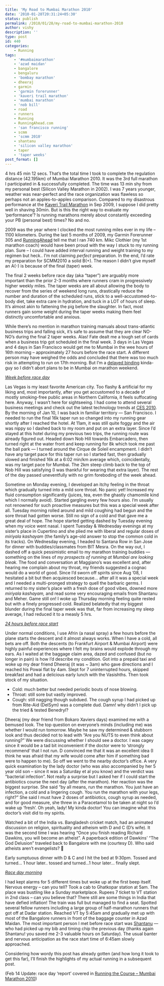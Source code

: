 ```yaml
---
title: 'My Road to Mumbai Marathon 2010'
date: '2010-01-28T20:31:24+05:30'
status: publish
permalink: /2010/01/28/my-road-to-mumbai-marathon-2010
author: vishy
description: ''
type: post
id: 440
categories: 
    - Running
tags:
    - '#mumbaimarathon'
    - 'azad maidan'
    - bangalore
    - bengaluru
    - 'bombay marathon'
    - dheeraj
    - garmin
    - 'garmin forerunner'
    - 'kaveri trail marathon'
    - 'mumbai marathon'
    - 'nob bill'
    - road
    - runners
    - Running
    - RunningAhead.com
    - 'san francisco running'
    - scmm
    - 'scmm 2010'
    - shantanu
    - 'silicon valley marathon'
    - taper
    - 'taper weeks'
post_format: []
---
```

4 hrs 45 min 12 secs. That’s the total time I took to complete the regulation distance (42.195km) of Mumbai Marathon 2010. It was the 3rd full marathon I participated in &amp; successfully completed. The time was 13 min shy from my personal best (Silicon Valley Marathon in 2002). I was 7 years younger, weather was near-perfect and the race organization was flawless so perhaps not an apples-to-apples comparison. Compared to my disastrous performance at the [Kaveri Trail Marathon](http://www.kaveritrailmarathon.com/) in Sep 2009, I suppose I did pretty well in shaving 30min. But is this the right way to evaluate my ‘performance’? Is running marathons merely about constantly exceeding your PB (personal best) times? No and no.

2009 was the year where I clocked the most running miles ever in my life – 1100 kilometers. During the last 5 months of 2009, my Garmin Forerunner 305 and [RunningAhead](http://runningahead.com) tell me that I ran 740 km. Mikc Clothier (my 1st marathon coach) would have been proud with the way I stuck to my running plan. Sure – I could have added interval running and weight training to my regimen but heck.. I’m not claiming *perfect* preparation. In the end, I’d rate my preparation for SCMM2010 a solid B(+). The reason I didn’t give myself an A(-) is because of the final (taper) week.

The final 2 weeks before race day (aka “taper”) are arguably more important than the prior 2-3 months where runners cram in progressively higher weekly miles. The taper weeks are all about allowing the body to recover from the series of weekend long runs, drastically reduce the number and duration of the scheduled runs, stick to a well-accustomed-to-body diet, take extra care in hydration, and tuck in a LOT of hours of sleep. It’s almost akin to fattening the pig before the slaughter. In fact, most runners gain some weight during the taper weeks making them feel distinctly uncomfortable and anxious.

While there’s no mention in marathon training manuals about trans-atlantic business trips and falling sick, it’s safe to assume that they are clear NO-NO’s during the final 2 taper weeks. Alas! Fate dealt me a tough set of cards when a business trip got scheduled in the final week. 3 days in Las Vegas and 4 days in San Francisco would get me to Mumbai in the wee hours of 16th morning – approximately 27 hours before the race start. A different person may have weighed the odds and concluded that there was too much risk in attempting to run on 17th morning. But I’m a [delayed binding](http://en.wikipedia.org/wiki/Delayed_binding) kinda-guy so I didn’t abort plans to be in Mumbai on marathon weekend.

<span style="text-decoration:underline;">*Week before race day*</span>

Las Vegas is my least favorite American city. Too flashy &amp; artificial for my liking and, most importantly, after you get accustomed to a decade of mostly smoking-free public areas in Northern California, it feels suffocating here. Anyway, I wasn’t here for sightseeing. I had come to attend several business meetings and check out the latest technology trends at [CES 2010](http://www.cesweb.org/). By the morning of Jan 10, I was back in familiar territory — San Francisco. I needed to run the final 16k taper run so changed into my running gear shortly after I reached the hotel. At 11am, it was still quite foggy and the air was nippy so I dashed back to my room and put on an extra layer. Since I’d stayed at this hotel during my previous two trips, the running route was already figured out. Headed down Nob Hill towards Embarcadero, then turned right at the water front and keep running for 8k which took me past the ball park — I turned around the Cirque de Soleil encampment. I didn’t have any target pace for this taper run so I started fast, then gradually slowed and finished 16k at a 6:02 min/km average which, coincidentally, was my target pace for Mumbai. The 2km steep climb back to the top of Nob Hill was satisfying (I was thankful for wearing that extra layer). The rest of the day passed uneventfully with no grim foreboding of the week ahead.

Sometime on Monday evening, I developed an itchy feeling in the throat which gradually turned into a mild sore throat. No panic yet! Increased my fluid consumption significantly (juices, tea, even the ghastly chamomile kind which I normally avoid). Started gargling every few hours also. I’m usually not renowned for such proactive measures but this was a special week after all. Tuesday morning rolled around and mild coughing had begun and the sore throat had gotten worse. Still no sign of a cold and that gave me a great deal of hope. The hope started getting dashed by Tuesday evening when my voice went nasal. I spent Tuesday &amp; Wednesday evenings at my sister’s place in Cupertino and she plied me with liberal and regular doses of *miriyala kashayam* (the family’s age-old answer to stop the common cold in its tracks). On Wednesday evening, I headed to Santana Row in San Jose for dinner with buddies/classmates from BIT Mesra. On the way out, I dashed off a quick pessimistic email to my marathon training buddies — something on the lines of *my prospects of running at Mumbai are looking bleak.* The food and conversation at Maggiano’s was excellent and, after hearing me complain about my throat, my friends suggested a cognac would do a world of good. Since I’d sworn off spirits since Aug ’08, I hesitated a bit but then acquiesced because… after all it was a special week and I needed a multi-pronged strategy to quell the barbaric germs. I returned to my sister’s place with a fresh dose of good vibes, downed more *miriyala kashayam,* and read some very encouraging emails from Shantanu and Meher. Game still on! I woke up Thursday morning feeling quite rested but with a finely progressed cold. Realized belatedly that my biggest blunder during the final taper week was that, far from increasing my sleep average, I had reduced it to a measly 5 hrs.

*<span style="text-decoration:underline;">24 hours before race start</span>*

Under normal conditions, I use Afrin (a nasal spray) a few hours before the plane starts the descent and it almost always works. When I have a cold, all bets are off. Both the descents (to Frankfurt Airport &amp; Mumbai Airport) were highly painful experiences where I felt my brains would explode through my ears. As I waited at the baggage claim area, dazed and confused (but no longer in pain) is how I’d describe my condition. Got into a prepaid taxi and woke up my dear friend Dheeraj (it was ~ 3am) who gave directions and I reached his Powai flat by 4am. Slept for 7 uninterrupted hours, skipped breakfast and had a delicious early lunch with the Vasishths. Then took stock of my situation.

- Cold: much better but needed periodic bouts of nose blowing.
- Throat: still sore but vastly improved.
- Cough: still nagging though subdued. The cough syrup I had picked up from Rite-Aid (DelSym) was a complete dud. Damn! why didn’t I pick up the tried &amp; tested Benedryl?

Dheeraj (my dear friend from Bokaro Xaviers days) examined me with a bemused look. The top question on everyone’s minds (including me) was whether I would run tomorrow. Maybe he saw my determined &amp; stubborn look and thus decided not to lead with “Are you NUTS to even think about running?” We were discussing whether I should see a doctor. I was cagey since it would be a tad bit inconvenient if the doctor were to ‘strongly recommend’ that I not run. D convinced me that it was an excellent idea (I think he was afraid that my wife would come after him if something bad were to happen to me). So off we went to the nearby doctor’s office. A very quick examination by the lady doctor (who was also accompanied by her 5 year old son – since it was a Saturday et al you know) and the verdict was “bacterial infection”. Not really a surprise but I asked her if I could start the antibiotics course the next day (after the marathon). Her reaction was the biggest surprise. She said “by all means, run the marathon. You just have an infection, a cold and a lingering cough. You run the marathon with your legs, right?” She said I must have 2 doses of antibiotics, cough syrup as needed, and for good measure, she threw in a Paracetamol to be taken at night so I’d wake up ‘fresh’. Oh yeah, lady! My kinda doctor! You can imagine what this doctor’s visit did to my spirits.

Watched a bit of the India vs. Bangladesh cricket match, had an animated discussion on religion, spirituality and atheism with D and C (D’s wife). It was the second time I was hearing “Once you finish reading Richard Dawkins, you will become an atheist”. A paperback edition of Dawkins’ “The God Delusion” traveled back to Bangalore with me (courtesy D). Who said atheists aren’t evangelists? 🙂

Early sumptuous dinner with D &amp; C and I hit the bed at 9:30pm. Tossed and turned… 1 hour later.. tossed and turned…1 hour later… finally slept.

<span style="text-decoration:underline;">*Race day morning*</span>

I had kept alarms for 5 different times but woke up at the first beep itself. Nervous energy – can you tell? Took a cab to Ghatkopar station at 5am. The place was bustling like a Sunday marketplace. Rupees 7 ticket to VT station in 2nd class – can you believe that? There still are some things in India that have defied inflation! The train was full but managed to find a seat. Spotted several fellow runners including a large group of half-marathon runners that got off at Dadar station. Reached VT by 5:45am and gradually met up with most of the Bangalore runners in front of the baggage counter in Azad Maidan. The most important person I met before race start was [Shantanu](http://din-charya.blogspot.com/2010/01/training-ends.html) — who had picked up my bib and timing chip the previous day (thanks again Shantanu! you saved me 2-3 valuable hours on Saturday). The usual banter and nervous anticipation as the race start time of 6:45am slowly approached.

Considering how wordy this post has already gotten (and how long it took to get this far), I’ll finish the highlights of my actual running in a subsequent post.

(Feb 14 Update: race day ‘report’ covered in [Running the Course – Mumbai Marathon 2010](https://www.ulaar.com/2010/02/14/running-the-course-mumbai-marathon-2010/))
